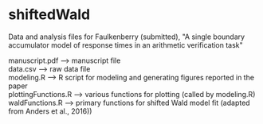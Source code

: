 # shiftedWald
Data and analysis files for Faulkenberry (submitted), "A single boundary accumulator model of response times in an arithmetic verification task"

manuscript.pdf --> manuscript file<br>
data.csv --> raw data file<br>
modeling.R --> R script for modeling and generating figures reported in the paper<br>
plottingFunctions.R --> various functions for plotting (called by modeling.R)<br>
waldFunctions.R --> primary functions for shifted Wald model fit (adapted from Anders et al., 2016))